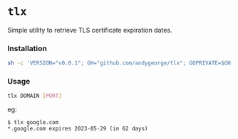 # `tlx`

Simple utility to retrieve TLS certificate expiration dates.

### Installation

```sh
sh -c 'VERSION="v0.0.1"; GH="github.com/andygeorge/tlx"; GOPRIVATE=$GH go install -v $GH@$VERSION'
```

### Usage

```sh
tlx DOMAIN [PORT]
```

eg:

```
$ tlx google.com
*.google.com expires 2023-05-29 (in 62 days)
```
